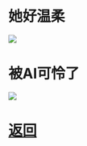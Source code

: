 
# 她好温柔

![](http://tiebapic.baidu.com/forum/w%3D580/sign=832c45e2c318367aad897fd51e728b68/6287d13fb80e7bec679a8b2a6a2eb93899506bc4.jpg?tbpicau=2023-04-27-05_9b86e3ee23890406fd7008f1c755dbf3)

# 被AI可怜了

![](https://pic2.imgdb.cn/item/6446ca520d2dde57770f2b40.jpg)

# [返回](newbing简介.md)
